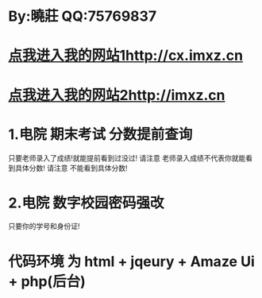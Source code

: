 # By:曉莊 QQ:75769837

# [点我进入我的网站1http://cx.imxz.cn](http://cx.imxz.cn)
# [点我进入我的网站2http://imxz.cn](http://imxz.cn)

# 1.电院 期末考试 分数提前查询

只要老师录入了成绩!就能提前看到过没过!
请注意 老师录入成绩不代表你就能看到具体分数!
请注意 不能看到具体分数!

# 2.电院 数字校园密码强改

只要你的学号和身份证!

# 代码环境 为 html + jqeury + Amaze Ui + php(后台)
